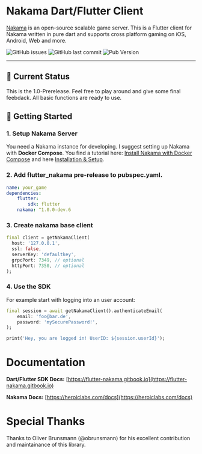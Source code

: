 # Nakama Dart/Flutter Client

[Nakama](https://github.com/heroiclabs/nakama) is an open-source scalable game server. This is a Flutter client for Nakama written in pure dart and supports cross platform gaming on iOS, Android, Web and more.

![GitHub issues](https://img.shields.io/github/issues-raw/obrunsmann/flutter_nakama?style=flat-square)
![GitHub last commit](https://img.shields.io/github/last-commit/obrunsmann/flutter_nakama?style=flat-square)
![Pub Version](https://img.shields.io/pub/v/nakama?style=flat-square)

---
## 🚦 Current Status

This is the 1.0-Prerelease. Feel free to play around and give some final feebdack. All basic functions are ready to use.

## 🚀 Getting Started

### 1. Setup Nakama Server
You need a Nakama instance for developing. I suggest setting up Nakama with **Docker Compose**. You find a tutorial here: [Install Nakama with Docker Compose](https://heroiclabs.com/docs/install-docker-quickstart/) and here [Installation & Setup](installation-and-setup.md).

### 2. Add flutter\_nakama pre-release to pubspec.yaml.
```yaml
name: your_game
dependencies:
    flutter:
        sdk: flutter
    nakama: ^1.0.0-dev.6
```

### 3. Create nakama base client
```dart
final client = getNakamaClient(
  host: '127.0.0.1',
  ssl: false,
  serverKey: 'defaultkey',
  grpcPort: 7349, // optional
  httpPort: 7350, // optional
);
```
### 4. Use the SDK
For example start with logging into an user account:
```dart
final session = await getNakamaClient().authenticateEmail(
    email: 'foo@bar.de',
    password: 'mySecurePassword!',
);

print('Hey, you are logged in! UserID: ${session.userId}');
```

# Documentation
**Dart/Flutter SDK Docs:**
[https://flutter-nakama.gitbook.io](https://flutter-nakama.gitbook.io)

**Nakama Docs:**
[https://heroiclabs.com/docs](https://heroiclabs.com/docs)

# Special Thanks
Thanks to Oliver Brunsmann (@obrunsmann) for his excellent contribution and maintainance of this library.
